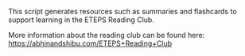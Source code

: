 This script generates resources such as summaries and flashcards to support learning in the ETEPS Reading Club.

More information about the reading club can be found here: https://abhinandshibu.com/ETEPS+Reading+Club